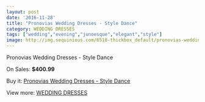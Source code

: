 ```yaml
---
layout: post
date: '2016-11-28'
title: "Pronovias Wedding Dresses - Style Dance"
category: WEDDING DRESSES
tags: ["wedding","evening","junoesque","elegant","style"]
image: http://img.sequinious.com/6518-thickbox_default/pronovias-wedding-dresses-style-dance.jpg
---
```

Pronovias Wedding Dresses - Style Dance

On Sales: **$400.99**
<a href="https://www.sequinious.com/wedding-dresses/2658-pronovias-wedding-dresses-style-dance.html"><amp-img layout="responsive" width="600" height="600" src="//img.sequinious.com/6518-thickbox_default/pronovias-wedding-dresses-style-dance.jpg" alt="Pronovias Wedding Dresses - Style Dance 0" /></a>
<a href="https://www.sequinious.com/wedding-dresses/2658-pronovias-wedding-dresses-style-dance.html"><amp-img layout="responsive" width="600" height="600" src="//img.sequinious.com/6520-thickbox_default/pronovias-wedding-dresses-style-dance.jpg" alt="Pronovias Wedding Dresses - Style Dance 1" /></a>
<a href="https://www.sequinious.com/wedding-dresses/2658-pronovias-wedding-dresses-style-dance.html"><amp-img layout="responsive" width="600" height="600" src="//img.sequinious.com/6519-thickbox_default/pronovias-wedding-dresses-style-dance.jpg" alt="Pronovias Wedding Dresses - Style Dance 2" /></a>

Buy it: [Pronovias Wedding Dresses - Style Dance](https://www.sequinious.com/wedding-dresses/2658-pronovias-wedding-dresses-style-dance.html "Pronovias Wedding Dresses - Style Dance")

View more: [WEDDING DRESSES](https://www.sequinious.com/2-wedding-dresses "WEDDING DRESSES")